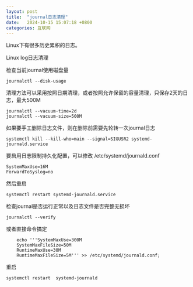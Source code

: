 ```yaml
---
layout: post
title:  "journal日志清理"
date:   2024-10-15 15:07:18 +0800
categories: 互联网
---
```


Linux下有很多历史累积的日志。

Linux log日志清理

检查当前journal使用磁盘量

`journalctl --disk-usage`

清理方法可以采用按照日期清理，或者按照允许保留的容量清理，只保存2天的日志，最大500M

```
journalctl --vacuum-time=2d
journalctl --vacuum-size=500M
```

如果要手工删除日志文件，则在删除前需要先轮转一次journal日志

`systemctl kill --kill-who=main --signal=SIGUSR2 systemd-journald.service`

要启用日志限制持久化配置，可以修改 /etc/systemd/journald.conf

```
SystemMaxUse=16M
ForwardToSyslog=no
```

然后重启

`systemctl restart systemd-journald.service`

检查journal是否运行正常以及日志文件是否完整无损坏

`journalctl --verify`

或者直接命令搞定

```
    echo '''SystemMaxUse=300M
    SystemMaxFileSize=50M
    RuntimeMaxUse=30M
    RuntimeMaxFileSize=5M''' >> /etc/systemd/journald.conf;
```

重启

`systemctl restart  systemd-journald`
